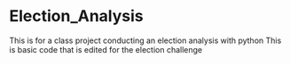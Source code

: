 # Election_Analysis
This is for a class project conducting an election analysis with python
This is basic code that is edited for the election challenge
